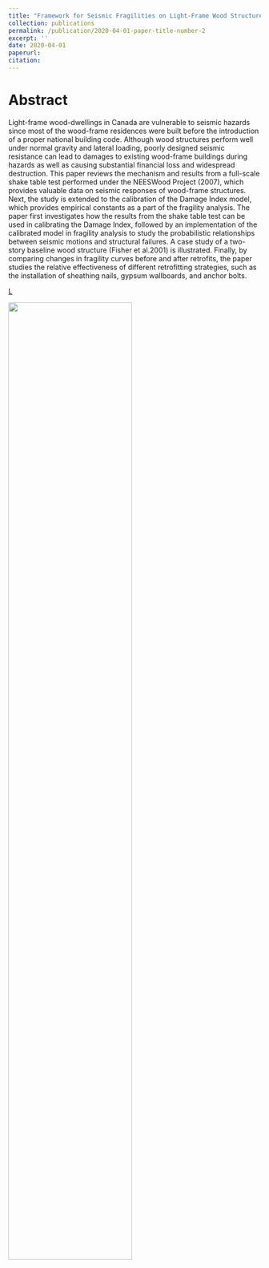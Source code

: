 ```yaml
---
title: "Framework for Seismic Fragilities on Light-Frame Wood Structures and Retrofitting Strategies"
collection: publications
permalink: /publication/2020-04-01-paper-title-number-2
excerpt: ''
date: 2020-04-01
paperurl:
citation: 
---
```


Abstract
===
Light-frame wood-dwellings in Canada are vulnerable to seismic hazards since most of the wood-frame residences were built before the introduction of a proper national building code. Although wood structures perform well under normal gravity and lateral loading, poorly designed seismic resistance can lead to damages to existing wood-frame buildings during hazards as well as causing substantial financial loss and widespread destruction. This paper reviews the mechanism and results from a full-scale shake table test performed under the NEESWood Project (2007), which provides valuable data on seismic responses of wood-frame structures. Next, the study is extended to the calibration of the Damage Index model, which provides empirical constants as a part of the fragility analysis. The paper first investigates how the results from the shake table test can be used in calibrating the Damage Index, followed by an implementation of the calibrated model in fragility analysis to study the probabilistic relationships between seismic motions and structural failures. A case study of a two-story baseline wood structure (Fisher et al.2001) is illustrated. Finally, by comparing changes in fragility curves before and after retrofits, the paper studies the relative effectiveness of different retrofitting strategies, such as the installation of sheathing nails, gypsum wallboards, and anchor bolts.

 [L](https://lorenyan98.github.io/LY.github.io/files/woodframe.pdf)



<img src='https://lorenyan98.github.io/LY.github.io/images/woodframe.png' width='70%' height = '70%'>
